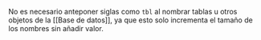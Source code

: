 No es necesario anteponer siglas como `tbl` al nombrar tablas u otros objetos de la [[Base de datos]], ya que esto solo incrementa el tamaño de los nombres sin añadir valor.